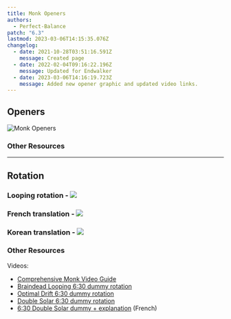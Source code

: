 ```yaml
---
title: Monk Openers
authors:
  - Perfect-Balance
patch: "6.3"
lastmod: 2023-03-06T14:15:35.076Z
changelog:
  - date: 2021-10-28T03:51:16.591Z
    message: Created page
  - date: 2022-02-04T09:16:22.196Z
    message: Updated for Endwalker
  - date: 2023-03-06T14:16:19.723Z
    message: Added new opener graphic and updated video links.
---
```

## Openers

![](https://cdn.discordapp.com/attachments/895060190506913802/1066337894773563422/All_openers.jpg "Monk Openers")



### Other Resources

- - -

## Rotation

### Looping rotation -  ![](https://cdn.discordapp.com/attachments/916516650466025543/922746168851726366/unknown.png)

### French translation - ![](https://cdn.discordapp.com/attachments/895060190506913802/925839536477589564/Guide_visuel_Monk_6.0_traduit.png)

### Korean translation - ![](https://cdn.discordapp.com/attachments/917663279126552576/925809066406727750/6.0_monk_braindead_cheatsheet.png)

### Other Resources

Videos:

* [Comprehensive Monk Video Guide](https://youtu.be/cVkARdaslMQ)
* [Braindead Looping 6:30 dummy rotation](https://youtu.be/c4JlsvC4VIg)
* [Optimal Drift 6:30 dummy rotation](https://youtu.be/suUrxb3CohQ)
* [Double Solar 6:30 dummy rotation](https://youtu.be/Aqpt0aqC5z0)
* [6:30 Double Solar dummy + explanation](https://youtu.be/L-wrn2P7M_M) (French)